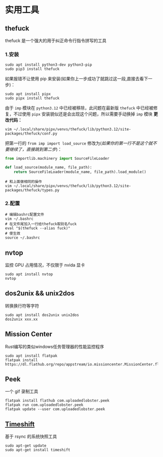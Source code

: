 # 实用工具

## thefuck

thefuck 是一个强大的用于纠正命令行指令拼写的工具

### 1.安装

```shell
sudo apt install python3-dev python3-pip
sudo pip3 install thefuck
```

如果报错不让使用 pip 来安装(如果你上一步成功了就跳过这一段,直接去看下一步)：

```shell
sudo apt install pipx
sudo pipx install thefuck
```

由于 `imp` 模块在 `python3.12` 中已经被移除，此问题在最新版 `thefuck` 中已经被修复，不过使用 `pipx` 安装貌似还是会出现这个问题，所以需要手动换掉 `imp` 模块
**更改代码：**

```shell
vim ~/.local/share/pipx/venvs/thefuck/lib/python3.12/site-packages/thefuck/conf.py
```

把第一行的 `from imp import load_source` 修改为(*如果你的第一行不是这个就不要继续了，直接跳到第二步*)：

```python
from importlib.machinery import SourceFileLoader

def load_source(module_name, file_path):
    return SourceFileLoader(module_name, file_path).load_module()
```

```shell
# 和上面做相同的操作
vim ~/.local/share/pipx/venvs/thefuck/lib/python3.12/site-packages/thefuck/types.py
```

### 2.配置

```shell
# 编辑bashrc配置文件
vim ~/.bashrc
# 在文件尾加入一行给thefuck取别名fuck
eval "$(thefuck --alias fuck)"
# 使生效
source ~/.bashrc
```

## nvtop

监控 GPU 占用情况，不仅限于 nvida 显卡

```shell
sudo apt install nvtop
nvtop
```

## dos2unix && unix2dos

转换换行符等字符

```shell
sudo apt install dos2unix unix2dos
dos2unix xxx.xx
```

## Mission Center

Rust编写的类似windows任务管理器的性能监控程序  

```shell
sudo apt install flatpak
flatpak install https://dl.flathub.org/repo/appstream/io.missioncenter.MissionCenter.flatpakref
```

## Peek

一个 gif 录制工具  

```shell
flatpak install flathub com.uploadedlobster.peek
flatpak run com.uploadedlobster.peek
flatpak update --user com.uploadedlobster.peek
```

## [Timeshift](https://github.com/linuxmint/timeshift)

基于 rsync 的系统快照工具

```shell
sudo apt-get update
sudo apt-get install timeshift
```
